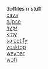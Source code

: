 dotfiles n stuff\
[cava](https://github.com/kx1999/dotfiles/tree/master/.config/cava)\
[clipse](https://github.com/kx1999/dotfiles/tree/master/.config/clipse)\
[hypr](https://github.com/kx1999/dotfiles/tree/master/.config/hypr)\
[kitty](https://github.com/kx1999/dotfiles/tree/master/.config/kitty)\
[spicetify](https://github.com/kx1999/dotfiles/tree/master/.config/spicetify)\
[vesktop](https://github.com/kx1999/dotfiles/tree/master/.config/vesktop)\
[waybar](https://github.com/kx1999/dotfiles/tree/master/.config/waybar)\
[wofi](https://github.com/kx1999/dotfiles/tree/master/.config/wofi)
